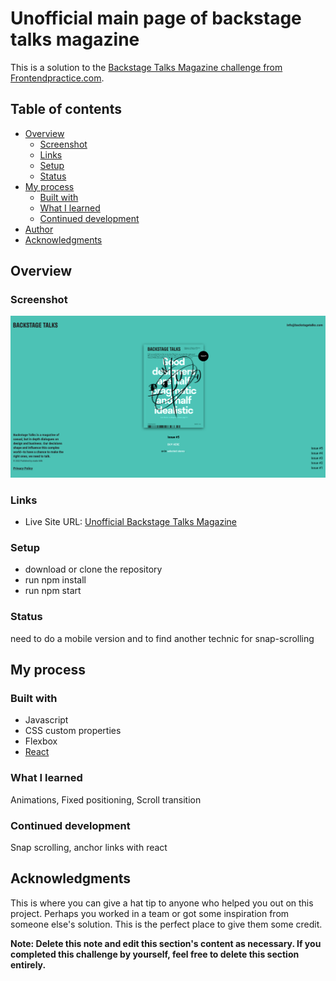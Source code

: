# Unofficial main page of backstage talks magazine

This is a solution to the [Backstage Talks Magazine challenge from Frontendpractice.com](https://www.frontendpractice.com/project/backstage-talks).

## Table of contents

- [Overview](#overview)
  - [Screenshot](#screenshot)
  - [Links](#links)
  - [Setup](#setup)
  - [Status](#status)
- [My process](#my-process)
  - [Built with](#built-with)
  - [What I learned](#what-i-learned)
  - [Continued development](#continued-development)
- [Author](#author)
- [Acknowledgments](#acknowledgments)

## Overview

### Screenshot

![](./src/images/Screeshot-Unofficial-Backstage-talks.png)


### Links

- Live Site URL: [Unofficial Backstage Talks Magazine](https://unofficial-backstage-talks.netlify.app/)

### Setup

- download or clone the repository
- run npm install
- run npm start

### Status

need to do a mobile version and to find another technic for snap-scrolling

## My process

### Built with

- Javascript
- CSS custom properties
- Flexbox
- [React](https://reactjs.org/)

### What I learned

Animations, Fixed positioning, Scroll transition

### Continued development

Snap scrolling, anchor links with react



## Acknowledgments

This is where you can give a hat tip to anyone who helped you out on this project. Perhaps you worked in a team or got some inspiration from someone else's solution. This is the perfect place to give them some credit.

**Note: Delete this note and edit this section's content as necessary. If you completed this challenge by yourself, feel free to delete this section entirely.**
